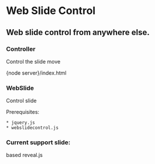 Web Slide Control
===
Web slide control from anywhere else.
---

### Controller
Control the slide move

{node server}/index.html


### WebSlide
Control slide

Prerequisites:

    * jquery.js
    * webslidecontrol.js


### Current support slide:
based reveal.js
